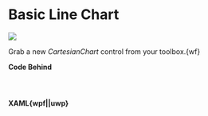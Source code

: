 # Basic Line Chart

![](https://raw.githubusercontent.com/Live-Charts/WebSiteDocs/master/v1/Resources/basicline.jpg)

Grab a new *CartesianChart* control from your toolbox.{wf}

<pulled />

**Code Behind**

```{wpf,!&quot;https://raw.githubusercontent.com/beto-rodriguez/Live-Charts/master/Examples/Wpf/CartesianChart/PointShapeLine/PointShapeLineExample.cs}

```

```{uwp,!https://raw.githubusercontent.com/beto-rodriguez/Live-Charts/master/Examples/Uwp/CartesianChart/PointShapeLine/PointShapeLineExample.xaml.cs}

```

```{wf,!https://raw.githubusercontent.com/beto-rodriguez/Live-Charts/master/Examples/WinForms/Cartesian/BasicLine/BasicLineExample.cs}

```

**XAML{wpf||uwp}**

```{wpf,!https://raw.githubusercontent.com/beto-rodriguez/Live-Charts/master/Examples/Wpf/CartesianChart/PointShapeLine/PointShapeLineExample.xaml}

```

```{uwp,!https://raw.githubusercontent.com/beto-rodriguez/Live-Charts/master/Examples/Uwp/CartesianChart/PointShapeLine/PointShapeLineExample.xaml}

```